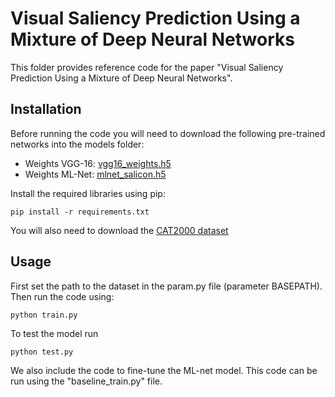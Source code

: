 # Visual Saliency Prediction Using a Mixture of Deep Neural Networks
This folder provides reference code for the paper "Visual Saliency Prediction Using a Mixture of Deep Neural Networks".

## Installation

Before running the code you will need to download the following pre-trained networks into the models folder:

* Weights VGG-16: [vgg16_weights.h5](https://drive.google.com/file/d/0Bz7KyqmuGsilT0J5dmRCM0ROVHc/view?usp=sharing)
* Weights ML-Net: [mlnet_salicon.h5](https://drive.google.com/file/d/0B2HAjarkcu-wclBpLVFnUjBoYTg/view?usp=sharing)

Install the required libraries using pip:
```
pip install -r requirements.txt
```

You will also need to download the [CAT2000 dataset](http://saliency.mit.edu/results_cat2000.html)

## Usage

First set the path to the dataset in the param.py file (parameter BASEPATH). Then run the code using:
```
python train.py
```

To test the model run
```
python test.py
```

We also include the code to fine-tune the ML-net model. This code can be run using the "baseline_train.py" file.

